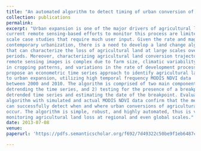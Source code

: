 ```yaml
---
title: "An automated algorithm to detect timing of urban conversion of agricultural land with high temporal frequency MODIS NDVI data"
collection: publications
permalink: 
excerpt: "Urban expansion is one of the major drivers of agricultural lands loss. However,
current remote sensing-based efforts to monitor this process are limited to small
scale case studies that require much user input. Given the rate and magnitude of
contemporary urbanization, there is a need to develop a land change algorithm
that can characterize the loss of agricultural land at large scales over long time
periods. Moreover, characterizing agricultural land conversion trajectories from
remote sensing images is complex due to farm size, climatic variability, changes
in cropping patterns, and variations in the rate of development processes. Here we
propose an econometric time series approach to identify agricultural land loss due
to urban expansion, utilizing high temporal frequency MODIS NDVI data
between 2000 and 2010. The algorithm is comprised of two main components: 1)
detrending the time series, and 2) testing for the presence of a breakpoint in the
detrended time series and estimating the date of the breakpoint. Evaluations of the
algorithm with simulated and actual MODIS NDVI data confirm that the method
can successfully detect when and where urban conversions of agricultural lands
occur. The algorithm is simple, robust, and highly automated, thus is valuable for
monitoring agricultural land loss at regional and even global scales."
date: 2013-07-08
venue:
paperurl: 'https://pdfs.semanticscholar.org/f692/7d49322c50be9f1eb6487ccde9d566ad7e87.pdf'

---
```

